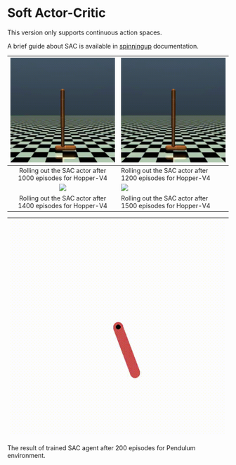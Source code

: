 # Soft Actor-Critic

This version only supports continuous action spaces.

A brief guide about SAC is available in [spinningup](https://spinningup.openai.com/en/latest/algorithms/sac.html) documentation.

![](gifs/hopper1000.gif) |  ![](gifs/hopper1200.gif)
:-:|:-
Rolling out the SAC actor after 1000 episodes for Hopper-V4 | Rolling out the SAC actor after 1200 episodes for Hopper-V4
![](gifs/hopper1400.gif) |  ![](gifs/hopper1500.gif)
Rolling out the SAC actor after 1400 episodes for Hopper-V4 | Rolling out the SAC actor after 1500 episodes for Hopper-V4

![](gifs/pendulum.gif) |  
:-------------------------:|
The result of trained SAC agent after 200 episodes for Pendulum environment.